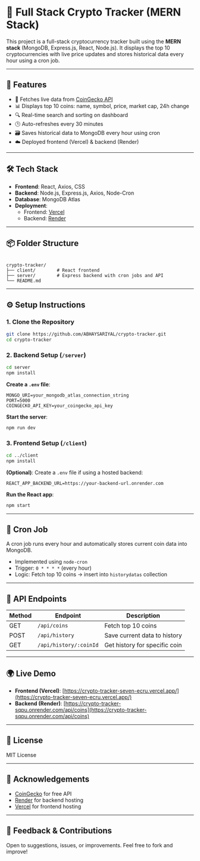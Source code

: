 # 🚀 Full Stack Crypto Tracker (MERN Stack)

This project is a full-stack cryptocurrency tracker built using the **MERN stack** (MongoDB, Express.js, React, Node.js). It displays the top 10 cryptocurrencies with live price updates and stores historical data every hour using a cron job.

---

## 🌟 Features

- 🔄 Fetches live data from [CoinGecko API](https://www.coingecko.com/en/api)
- 📊 Displays top 10 coins: name, symbol, price, market cap, 24h change
- 🔍 Real-time search and sorting on dashboard
- 🕒 Auto-refreshes every 30 minutes
- 🗃 Saves historical data to MongoDB every hour using cron
- ☁️ Deployed frontend (Vercel) & backend (Render)

---

## 🛠️ Tech Stack

- **Frontend**: React, Axios, CSS
- **Backend**: Node.js, Express.js, Axios, Node-Cron
- **Database**: MongoDB Atlas
- **Deployment**:
  - Frontend: [Vercel](https://crypto-tracker-seven-ecru.vercel.app/)
  - Backend: [Render](https://crypto-tracker-sqpu.onrender.com/)

---

## 📦 Folder Structure

```

crypto-tracker/
├── client/        # React frontend
├── server/        # Express backend with cron jobs and API
└── README.md

````

---

## ⚙️ Setup Instructions

### 1. Clone the Repository

```bash
git clone https://github.com/ABHAYSARIYAL/crypto-tracker.git
cd crypto-tracker
````

### 2. Backend Setup (`/server`)

```bash
cd server
npm install
```

**Create a `.env` file**:

```env
MONGO_URI=your_mongodb_atlas_connection_string
PORT=5000
COINGECKO_API_KEY=your_coingecko_api_key
```

**Start the server**:

```bash
npm run dev
```

### 3. Frontend Setup (`/client`)

```bash
cd ../client
npm install
```

**(Optional)**: Create a `.env` file if using a hosted backend:

```env
REACT_APP_BACKEND_URL=https://your-backend-url.onrender.com
```

**Run the React app**:

```bash
npm start
```

---

## 🔁 Cron Job

A cron job runs every hour and automatically stores current coin data into MongoDB.

* Implemented using `node-cron`
* Trigger: `0 * * * *` (every hour)
* Logic: Fetch top 10 coins → insert into `historydatas` collection

---

## 🧪 API Endpoints

| Method | Endpoint               | Description                   |
| ------ | ---------------------- | ----------------------------- |
| GET    | `/api/coins`           | Fetch top 10 coins            |
| POST   | `/api/history`         | Save current data to history  |
| GET    | `/api/history/:coinId` | Get history for specific coin |

---

## 🌍 Live Demo

* **Frontend (Vercel)**: [https://crypto-tracker-seven-ecru.vercel.app/](https://crypto-tracker-seven-ecru.vercel.app/)
* **Backend (Render)**: [https://crypto-tracker-sqpu.onrender.com/api/coins](https://crypto-tracker-sqpu.onrender.com/api/coins)

---


## 📄 License

MIT License

---

## 🙌 Acknowledgements

* [CoinGecko](https://www.coingecko.com/en/api) for free API
* [Render](https://render.com) for backend hosting
* [Vercel](https://vercel.com) for frontend hosting

---

## 💬 Feedback & Contributions

Open to suggestions, issues, or improvements. Feel free to fork and improve!

```
